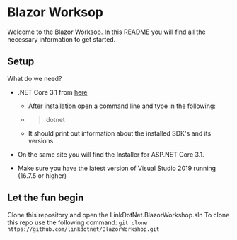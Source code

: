 
# Blazor Worksop
Welcome to the Blazor Worksop. In this README you will find all the necessary information to get started.

## Setup
What do we need?

 - .NET Core 3.1 from [here](https://dotnet.microsoft.com/download/dotnet-core/3.1)
	 - After installation open a command line and type in the following:
	 - > dotnet
	 - It should print out information about the installed SDK's and its versions

 - On the same site you will find the Installer for ASP.NET Core 3.1.
 - Make sure you have the latest version of Visual Studio 2019 running (16.7.5 or higher)

## Let the fun begin
Clone this repository and open the LinkDotNet.BlazorWorkshop.sln
To clone this repo use the following command:
`git clone https://github.com/linkdotnet/BlazorWorkshop.git`